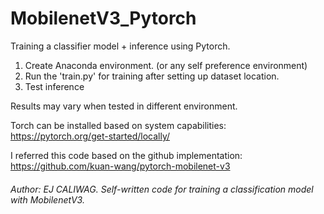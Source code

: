 # MobilenetV3_Pytorch
Training a classifier model + inference using Pytorch.

1. Create Anaconda environment. (or any self preference environment)
2. Run the 'train.py' for training after setting up dataset location.
3. Test inference

Results may vary when tested in different environment.

Torch can be installed based on system capabilities: https://pytorch.org/get-started/locally/

I referred this code based on the github implementation: https://github.com/kuan-wang/pytorch-mobilenet-v3

###### Author: *EJ CALIWAG*. Self-written code for training a classification model with MobilenetV3.
